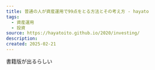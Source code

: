```yaml
---
title: 普通の人が資産運用で99点をとる方法とその考え方 - hayato
tags:
  - 資産運用
  - 投資
source: https://hayatoito.github.io/2020/investing/
description: 
created: 2025-02-21
---
```

書籍版が出るらしい